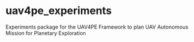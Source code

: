 # uav4pe_experiments
Experiments package for the UAV4PE Framework to plan UAV Autonomous Mission for Planetary Exploration
